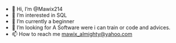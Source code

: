 - 👋 Hi, I’m @Mawix214
- 👀 I’m interested in SQL
- 🌱 I’m currently a beginner
- 💞️ I’m looking for A Software were i can train or code and advices. 
- 📫 How to reach me mawix_almighty@yahoo.com

<!---
Mawix214/Mawix214 is a ✨ special ✨ repository because its `README.md` (this file) appears on your GitHub profile.
You can click the Preview link to take a look at your changes.
--->
